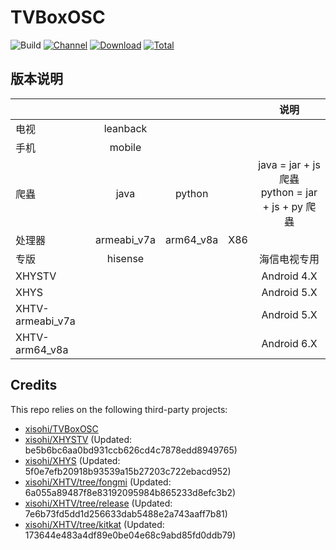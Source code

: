 # TVBoxOSC

![Build](https://shields.io/github/actions/workflow/status/xisohi/TVBoxOSC/test.yml?branch=master&logo=github&label=Build)
[![Channel](https://img.shields.io/badge/Follow-Gitee-blue.svg?logo=Gitee)](https://gitee.com/xisohi/XHYSosc/releases)
[![Download](https://img.shields.io/github/v/release/xisohi/TVBoxOSC?color=orange&logoColor=orange&label=Download&logo=DocuSign)](https://github.com/xisohi/TVBoxOSC/releases/latest) 
[![Total](https://shields.io/github/downloads/xisohi/TVBoxOSC/total?logo=Bookmeter&label=Counts&logoColor=yellow&color=yellow)](https://github.com/xisohi/TVBoxOSC/releases)

## 版本说明


|                  |             |           |     |                        说明                        |
|------------------|:-----------:|:---------:|:---:|:------------------------------------------------:|
|        电视        |  leanback   |           |     |                                                  |
|        手机        |   mobile    |           |     |                                                  |
|        爬蟲        |    java     |  python   |     | java = jar + js 爬蟲     <br/>python = jar + js + py 爬蟲 |
|       处理器        | armeabi_v7a | arm64_v8a | X86 |                                                  |
|        专版        |   hisense   |           |     |                      海信电视专用                      |
|      XHYSTV      |             |           |     |                   Android 4.X                    |
|       XHYS       |             |           |     |                   Android 5.X                    |
| XHTV-armeabi_v7a |             |           |     |                   Android 5.X                    |
|  XHTV-arm64_v8a  |             |           |     |                   Android 6.X                    |

## Credits
This repo relies on the following third-party projects:
- [xisohi/TVBoxOSC](https://github.com/xisohi/TVBoxOSC)
- [xisohi/XHYSTV](https://github.com/xisohi/XHYSTV) (Updated: be5b6bc6aa0bd931ccb626cd4c7878edd8949765)
- [xisohi/XHYS](https://github.com/xisohi/XHYS) (Updated: 5f0e7efb20918b93539a15b27203c722ebacd952)
- [xisohi/XHTV/tree/fongmi](https://github.com/xisohi/XHTV/tree/fongmi) (Updated: 6a055a89487f8e83192095984b865233d8efc3b2)
- [xisohi/XHTV/tree/release](https://github.com/xisohi/XHTV/tree/release) (Updated: 7e6b73fd5dd1d256633dab5488e2a743aaff7b81)
- [xisohi/XHTV/tree/kitkat](https://github.com/xisohi/XHTV/tree/kitkat) (Updated: 173644e483a4df89e0be04e68c9abd85fd0ddb79)

